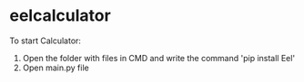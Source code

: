 # eelcalculator
To start Calculator:
1. Open the folder with files in CMD and write the command 'pip install Eel'
2. Open main.py file

